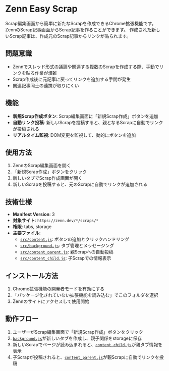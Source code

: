 # Zenn Easy Scrap
Scrap編集画面から簡単に新たなScrapを作成できるChrome拡張機能です。
ZennのScrap記事画面からScrap記事を作ることができます。
作成された新しいScrap記事は、作成元のScrap記事からリンクが貼られます。

## 問題意識
- Zennでスレッド形式の議論や関連する複数のScrapを作成する際、手動でリンクを貼る作業が煩雑
- Scrap作成後に元記事に戻ってリンクを追加する手間が発生
- 関連記事同士の連携が取りにくい

## 機能
- **新規Scrap作成ボタン**: Scrap編集画面に「新規Scrap作成」ボタンを追加
- **自動リンク投稿**: 新しいScrapを投稿すると、親となるScrapに自動でリンクが投稿される
- **リアルタイム監視**: DOM変更を監視して、動的にボタンを追加

## 使用方法
1. ZennのScrap編集画面を開く
2. 「新規Scrap作成」ボタンをクリック
3. 新しいタブでScrap作成画面が開く
4. 新しいScrapを投稿すると、元のScrapに自動でリンクが追加される

## 技術仕様
- **Manifest Version**: 3
- **対象サイト**: `https://zenn.dev/*/scraps/*`
- **権限**: tabs, storage
- **主要ファイル**:
  - [`src/content.js`](src/content.js): ボタンの追加とクリックハンドリング
  - [`src/background.js`](src/background.js): タブ管理とメッセージング
  - [`src/content_parent.js`](src/content_parent.js): 親Scrapへの自動投稿
  - [`src/content_child.js`](src/content_child.js): 子Scrapでの情報表示

## インストール方法
1. Chrome拡張機能の開発者モードを有効にする
2. 「パッケージ化されていない拡張機能を読み込む」でこのフォルダを選択
3. Zennのサイトにアクセスして使用開始

## 動作フロー
1. ユーザーがScrap編集画面で「新規Scrap作成」ボタンをクリック
2. [`background.js`](src/background.js)が新しいタブを作成し、親子関係をstorageに保存
3. 新しいScrapでページが読み込まれると、[`content_child.js`](src/content_child.js)が親タブ情報を表示
4. 子Scrapが投稿されると、[`content_parent.js`](src/content_parent.js)が親Scrapに自動でリンクを投稿